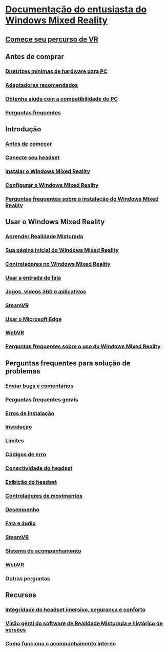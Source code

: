 # [Documentação do entusiasta do Windows Mixed Reality](index.yml)
## [Comece seu percurso de VR](vr-journey.md)

## Antes de comprar
<!-- ### [What is Windows Mixed Reality?](windows-mixed-reality.md) -->
### [Diretrizes mínimas de hardware para PC](windows-mixed-reality-minimum-pc-hardware-compatibility-guidelines.md)
### [Adaptadores recomendados](recommended-adapters-for-windows-mixed-reality-capable-pcs.md)
### [Obtenha ajuda com a compatibilidade do PC](get-help-with-pc-compatibility.md)
### [Perguntas frequentes](before-you-buy-faqs.md)

## Introdução
### [Antes de começar](before-you-start.md)
### [Conecte seu headset](plug-in-your-headset.md)
### [Instalar o Windows Mixed Reality](install-windows-mixed-reality.md)
### [Configurar o Windows Mixed Reality](set-up-windows-mixed-reality.md)
### [Perguntas frequentes sobre a instalação do Windows Mixed Reality](wmr-setup-faq.md)

## Usar o Windows Mixed Reality
### [Aprender Realidade Misturada](learn-mixed-reality.md)
### [Sua página inicial do Windows Mixed Reality](your-mixed-reality-home.md)
### [Controladores no Windows Mixed Reality](controllers-in-wmr.md)
### [Usar a entrada de fala](using-speech-in-wmr.md)
### [Jogos, vídeos 360 e aplicativos](using-games-and-apps-in-windows-mixed-reality.md)
### [SteamVR](using-steamvr-with-windows-mixed-reality.md)
### [Usar o Microsoft Edge](using-microsoft-edge.md)  
### [WebVR](webvr.md)
### [Perguntas frequentes sobre o uso do Windows Mixed Reality](using-wmr-faq.md)

## Perguntas frequentes para solução de problemas
### [Enviar bugs e comentários](filing-feedback.md)
### [Perguntas frequentes gerais](troubleshooting-windows-mixed-reality.md)
### [Erros de instalação](installation_errors.md)
### [Instalação](set-up-questions.md)
### [Limites](boundary-questions.md)
### [Códigos de erro](error-codes.md)
### [Conectividade do headset](headset-connectivity.md)
### [Exibição do headset](headset-display.md)
### [Controladores de movimentos](motion-controller-problems.md)
### [Desempenho](performance-questions.md)
### [Fala e áudio](speech-and-audio.md)
### [SteamVR](steamvr-questions.md)
### [Sistema de acompanhamento](tracking.md)
### [WebVR](webvr-questions.md)
### [Outras perguntas](other-questions.md)

## Recursos
### [Integridade do headset imersivo, segurança e conforto](wmr-health-safety-comfort.md)
### [Visão geral do software de Realidade Misturada e histórico de versões](mixed-reality-software.md)
### [Como funciona o acompanhamento interno](tracking-system.md)
